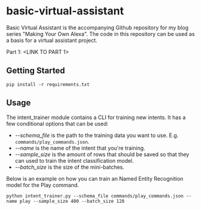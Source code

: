 # basic-virtual-assistant

Basic Virtual Assistant is the accompanying Github repository for my blog series "Making Your Own Alexa". The code in this repository can be used as a basis for a virtual assistant project.

Part 1: <LINK TO PART 1>

## Getting Started

```
pip install -r requirements.txt
```

## Usage

The intent_trainer module contains a CLI for training new intents. It has a few conditional options that can be used:

* *--schema_file* is the path to the training data you want to use. E.g. `commands/play_commands.json`.
* *--name* is the name of the intent that you're training.
* *--sample_size* is the amount of rows that should be saved so that they can used to train the intent classification model.
* *--batch_size* is the size of the mini-batches.

Below is an example on how you can train an Named Entity Recognition model for the Play command.

```
python intent_trainer.py --schema_file commands/play_commands.json --name play --sample_size 400 --batch_size 128
```



